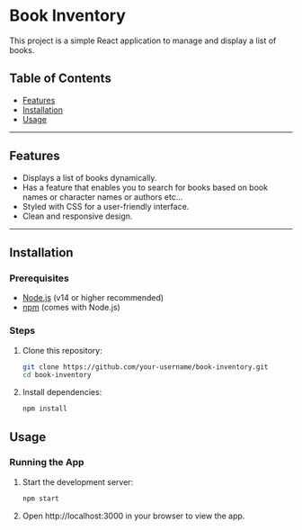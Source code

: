 # Book Inventory

This project is a simple React application to manage and display a list of books.

## Table of Contents
- [Features](#features)
- [Installation](#installation)
- [Usage](#usage)

---

## Features
- Displays a list of books dynamically.
- Has a feature that enables you to search for books based on book names or character names or authors etc...
- Styled with CSS for a user-friendly interface.
- Clean and responsive design.

---

## Installation

### Prerequisites
- [Node.js](https://nodejs.org) (v14 or higher recommended)
- [npm](https://www.npmjs.com/) (comes with Node.js)

### Steps
1. Clone this repository:
   ```bash
   git clone https://github.com/your-username/book-inventory.git
   cd book-inventory

2. Install dependencies:
    ```bash
    npm install

## Usage

### Running the App

1. Start the development server:
    ```bash
    npm start

2. Open http://localhost:3000 in your browser to view the app.